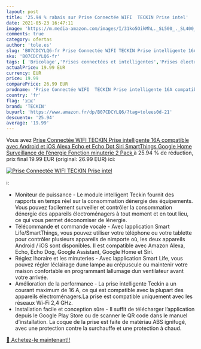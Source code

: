 ```yaml
---
layout: post
title: '25.94 % rabais sur Prise Connectée WIFI  TECKIN Prise intel'
date: 2021-05-23 16:47:11
image: 'https://m.media-amazon.com/images/I/31ko5OikMhL._SL500_._SL400_.jpg'
comments: true
category: ofertas
author: 'tole.es'
slug: 'B07CDCYLQ6-fr Prise Connectée WIFI TECKIN Prise intelligente 16A...'
sku: 'B07CDCYLQ6-fr'
tags: [ 'Bricolage','Prises connectées et intelligentes','Prises électriques et accessoires','teckin','Électricité', ]
actualPrice: 19.99 EUR
currency: EUR
price: 19.99
comparePrice: 26.99 EUR
prodname: 'Prise Connectée WIFI  TECKIN Prise intelligente 16A compatible avec Android et iOS Alexa  Echo et Echo Dot   Siri  SmartThings  Google Home  Surveillance de l’énergie  Fonction minuterie  2 Pack '
country: 'fr'
flag: '🇫🇷'
brand: 'TECKIN'
buyurl: 'https://www.amazon.fr/dp/B07CDCYLQ6/?tag=tolees0d-21'
descuento: '25.94'
average: '19.99'
---
```


Vous avez [Prise Connectée WIFI  TECKIN Prise intelligente 16A compatible avec Android et iOS Alexa  Echo et Echo Dot   Siri  SmartThings  Google Home  Surveillance de l’énergie  Fonction minuterie  2 Pack ](https://www.amazon.fr/dp/B07CDCYLQ6/?tag=tolees0d-21)  à  25.94 % de réduction, prix final  19.99 EUR (original: 26.99 EUR) ici:

[![Prise Connectée WIFI  TECKIN Prise intel](https://m.media-amazon.com/images/I/31ko5OikMhL._SL500_._SL400_.jpg)](https://www.amazon.fr/dp/B07CDCYLQ6/?tag=tolees0d-21)

ℹ️:

- Moniteur de puissance - Le module intelligent Teckin fournit des rapports en temps réel sur la consommation dénergie des équipements. Vous pouvez facilement surveiller et contrôler la consommation dénergie des appareils électroménagers à tout moment et en tout lieu, ce qui vous permet déconomiser de lénergie.
- Télécommande et commande vocale - Avec lapplication Smart Life/SmartThings, vous pouvez utiliser votre téléphone ou votre tablette pour contrôler plusieurs appareils de nimporte où, les deux appareils Android / iOS sont disponibles. Il est compatible avec Amazon Alexa, Echo, Echo Dog, Google Assistant, Google Home et Siri.
- Réglez lhoraire et les minuteries - Avec lapplication Smart Life, vous pouvez régler léclairage dune lampe au crépuscule ou maintenir votre maison confortable en programmant lallumage dun ventilateur avant votre arrivée.
- Amélioration de la performance - La prise intelligente Teckin a un courant maximum de 16 A, ce qui est compatible avec la plupart des appareils électroménagers.La prise est compatible uniquement avec les réseaux Wi-Fi 2,4 GHz.
- Installation facile et conception sûre - Il suffit de télécharger l’application depuis le Google Play Store ou de scanner le QR code dans le manuel d’installation. La coque de la prise est faite de matériau ABS ignifugé, avec une protection contre la surchauffe et une protection à chaud.

[🛒 Achetez-le maintenant!!](https://www.amazon.fr/dp/B07CDCYLQ6/?tag=tolees0d-21)
